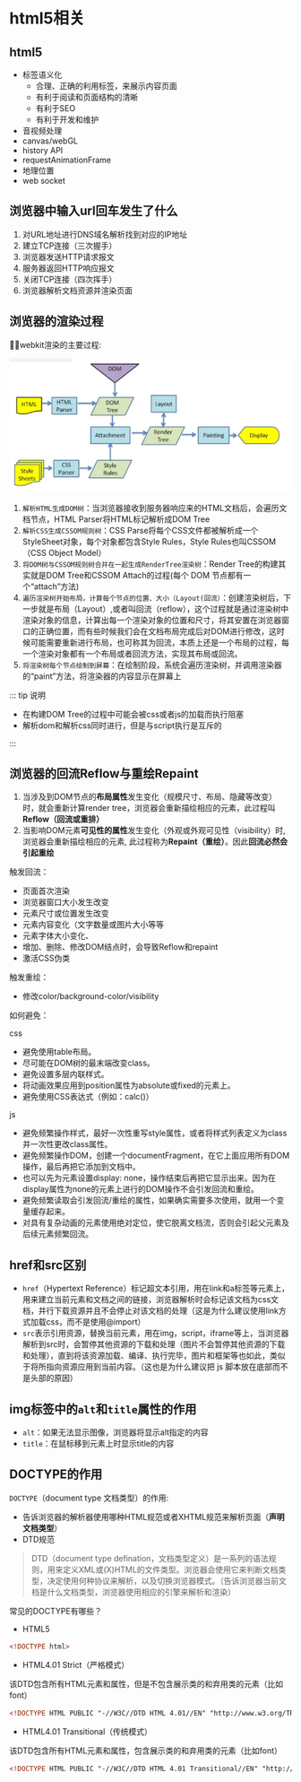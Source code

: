 # html5相关

## html5

- 标签语义化
  - 合理、正确的利用标签，来展示内容页面
  - 有利于阅读和页面结构的清晰
  - 有利于SEO
  - 有利于开发和维护  
- 音视频处理
- canvas/webGL
- history API
- requestAnimationFrame
- 地理位置
- web socket

## 浏览器中输入url回车发生了什么

1. 对URL地址进行DNS域名解析找到对应的IP地址
2. 建立TCP连接（三次握手）
3. 浏览器发送HTTP请求报文
4. 服务器返回HTTP响应报文
5. 关闭TCP连接（四次挥手）
6. 浏览器解析文档资源并渲染页面

## 浏览器的渲染过程

webkit渲染的主要过程:

![webkit渲染过程](../public/webkit-painting.png)

1. `解析HTML生成DOM树`：当浏览器接收到服务器响应来的HTML文档后，会遍历文档节点，HTML Parser将HTML标记解析成DOM Tree
2. `解析CSS生成CSSOM规则树`：CSS Parse将每个CSS文件都被解析成一个StyleSheet对象，每个对象都包含Style Rules，Style Rules也叫CSSOM（CSS Object Model）
3. `将DOM树与CSSOM规则树合并在一起生成RenderTree渲染树`：Render Tree的构建其实就是DOM Tree和CSSOM Attach的过程(每个 DOM 节点都有一个“attach”方法)
5. `遍历渲染树开始布局，计算每个节点的位置、大小（Layout(回流）`：创建渲染树后，下一步就是布局（Layout）,或者叫回流（reflow），这个过程就是通过渲染树中渲染对象的信息，计算出每一个渲染对象的位置和尺寸，将其安置在浏览器窗口的正确位置，而有些时候我们会在文档布局完成后对DOM进行修改，这时候可能需要重新进行布局，也可称其为回流，本质上还是一个布局的过程，每一个渲染对象都有一个布局或者回流方法，实现其布局或回流。
6. `将渲染树每个节点绘制到屏幕`：在绘制阶段，系统会遍历渲染树，并调用渲染器的“paint”方法，将渲染器的内容显示在屏幕上

::: tip 说明

- 在构建DOM Tree的过程中可能会被css或者js的加载而执行阻塞
- 解析dom和解析css同时进行，但是与script执行是互斥的

:::

## 浏览器的回流Reflow与重绘Repaint

1. 当涉及到DOM节点的**布局属性**发生变化（规模尺寸、布局、隐藏等改变）时，就会重新计算render tree，浏览器会重新描绘相应的元素，此过程叫**Reflow（回流或重排）**
2. 当影响DOM元素**可见性的属性**发生变化（外观或外观可见性（visibility）时, 浏览器会重新描绘相应的元素, 此过程称为**Repaint（重绘）**。因此**回流必然会引起重绘**

触发回流：
    
- 页面首次渲染
- 浏览器窗口大小发生改变
- 元素尺寸或位置发生改变
- 元素内容变化（文字数量或图片大小等等
- 元素字体大小变化、
- 增加、删除、修改DOM结点时，会导致Reflow和repaint
- 激活CSS伪类

触发重绘：
    
- 修改color/background-color/visibility

如何避免：

css

- 避免使用table布局。
- 尽可能在DOM树的最末端改变class。
- 避免设置多层内联样式。
- 将动画效果应用到position属性为absolute或fixed的元素上。
- 避免使用CSS表达式（例如：calc()）

js

- 避免频繁操作样式，最好一次性重写style属性，或者将样式列表定义为class并一次性更改class属性。
- 避免频繁操作DOM，创建一个documentFragment，在它上面应用所有DOM操作，最后再把它添加到文档中。
- 也可以先为元素设置display: none，操作结束后再把它显示出来。因为在display属性为none的元素上进行的DOM操作不会引发回流和重绘。
- 避免频繁读取会引发回流/重绘的属性，如果确实需要多次使用，就用一个变量缓存起来。
- 对具有复杂动画的元素使用绝对定位，使它脱离文档流，否则会引起父元素及后续元素频繁回流。

## href和src区别

- `href`（Hypertext Reference）标记超文本引用，用在link和a标签等元素上，用来建立当前元素和文档之间的链接，浏览器解析时会标记该文档为css文档，并行下载资源并且不会停止对该文档的处理（这是为什么建议使用link方式加载css，而不是使用@import）
- `src`表示引用资源，替换当前元素，用在img，script，iframe等上，当浏览器解析到src时，会暂停其他资源的下载和处理（图片不会暂停其他资源的下载和处理），直到将该资源加载、编译、执行完毕，图片和框架等也如此，类似于将所指向资源应用到当前内容。（这也是为什么建议把 js 脚本放在底部而不是头部的原因）

## img标签中的`alt`和`title`属性的作用

- `alt`：如果无法显示图像，浏览器将显示alt指定的内容
- `title`：在鼠标移到元素上时显示title的内容

## DOCTYPE的作用

`DOCTYPE`（document type 文档类型）的作用:
- 告诉浏览器的解析器使用哪种HTML规范或者XHTML规范来解析页面（**声明文档类型**）
- DTD规范

> DTD（document type defination，文档类型定义）是一系列的语法规则，用来定义XML或(X)HTML的文件类型。浏览器会使用它来判断文档类型，决定使用何种协议来解析，以及切换浏览器模式。（告诉浏览器当前文档是什么文档类型，浏览器使用相应的引擎来解析和渲染）
    
常见的DOCTYPE有哪些？
    
- HTML5
    
```html
<!DOCTYPE html>
```

- HTML4.01 Strict（严格模式）
    
该DTD包含所有HTML元素和属性，但是不包含展示类的和弃用类的元素（比如font）
    
```html
<!DOCTYPE HTML PUBLIC "-//W3C//DTD HTML 4.01//EN" "http://www.w3.org/TR/html4/strict.dtd">
```

- HTML4.01 Transitional（传统模式）

该DTD包含所有HTML元素和属性，包含展示类的和弃用类的元素（比如font）

```html
<!DOCTYPE HTML PUBLIC "-//W3C//DTD HTML 4.01 Transitional//EN" "http://www.w3.org/TR/html4/loose.dtd">
```